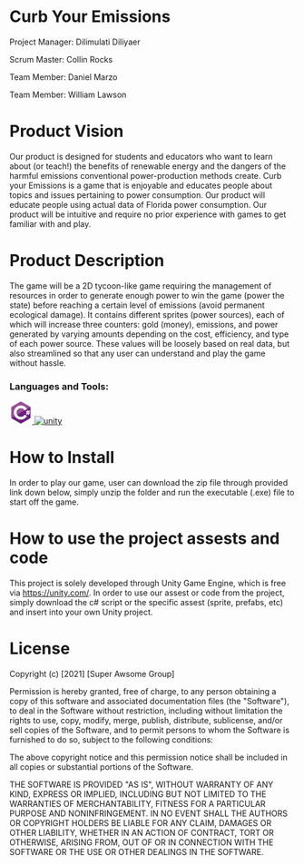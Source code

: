 # Curb Your Emissions

Project Manager: Dilimulati Diliyaer

Scrum Master: Collin Rocks

Team Member: Daniel Marzo

Team Member: William Lawson

# Product Vision
Our product is designed for students and educators who want to learn about (or
teach!) the benefits of renewable energy and the dangers of the harmful
emissions conventional power-production methods create. Curb your Emissions
is a game that is enjoyable and educates people about topics and issues
pertaining to power consumption. Our product will educate people using actual
data of Florida power consumption. Our product will be intuitive and require no
prior experience with games to get familiar with and play.

# Product Description
The game will be a 2D tycoon-like game requiring the management of resources in order to generate enough power to win the game (power the state) before reaching a certain level of emissions (avoid permanent ecological damage). It contains different sprites (power sources), each of which will increase three counters: gold (money), emissions, and power generated by varying amounts depending on the cost, efficiency, and type of each power source. These values will be loosely based on real data, but also streamlined so that any user can understand and play the game without hassle.

<h3 align="left">Languages and Tools:</h3>
<p align="left"> <a href="https://www.w3schools.com/cs/" target="_blank" rel="noreferrer"> <img src="https://raw.githubusercontent.com/devicons/devicon/master/icons/csharp/csharp-original.svg" alt="csharp" width="40" height="40"/> </a> <a href="https://unity.com/" target="_blank" rel="noreferrer"> <img src="https://www.vectorlogo.zone/logos/unity3d/unity3d-icon.svg" alt="unity" width="40" height="40"/> </a> </p>


# How to Install
In order to play our game, user can download the zip file through provided link down below, simply unzip the folder and run the executable (.exe) file to start off the game.

# How to use the project assests and code
This project is solely developed through Unity Game Engine, which is free via https://unity.com/. In order to use our assest or code from the project, simply download the c# script or the specific assest (sprite, prefabs, etc) and insert into your own Unity project.

# License

Copyright (c) [2021] [Super Awsome Group]

Permission is hereby granted, free of charge, to any person obtaining a copy
of this software and associated documentation files (the "Software"), to deal
in the Software without restriction, including without limitation the rights
to use, copy, modify, merge, publish, distribute, sublicense, and/or sell
copies of the Software, and to permit persons to whom the Software is
furnished to do so, subject to the following conditions:

The above copyright notice and this permission notice shall be included in all
copies or substantial portions of the Software.

THE SOFTWARE IS PROVIDED "AS IS", WITHOUT WARRANTY OF ANY KIND, EXPRESS OR
IMPLIED, INCLUDING BUT NOT LIMITED TO THE WARRANTIES OF MERCHANTABILITY,
FITNESS FOR A PARTICULAR PURPOSE AND NONINFRINGEMENT. IN NO EVENT SHALL THE
AUTHORS OR COPYRIGHT HOLDERS BE LIABLE FOR ANY CLAIM, DAMAGES OR OTHER
LIABILITY, WHETHER IN AN ACTION OF CONTRACT, TORT OR OTHERWISE, ARISING FROM,
OUT OF OR IN CONNECTION WITH THE SOFTWARE OR THE USE OR OTHER DEALINGS IN THE
SOFTWARE.
